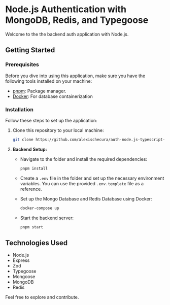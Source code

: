 # Node.js Authentication with MongoDB, Redis, and Typegoose

Welcome to the the backend auth application with Node.js.

## Getting Started

### Prerequisites

Before you dive into using this application, make sure you have the following tools installed on your machine:

- [pnpm](https://pnpm.io/): Package manager.
- [Docker](https://www.docker.com/): For database containerization

### Installation

Follow these steps to set up the application:

1. Clone this repository to your local machine:

   ```bash
   git clone https://github.com/alexischecura/auth-node.js-typescript-mongodb.git
   ```

2. **Backend Setup:**

   - Navigate to the folder and install the required dependencies:

     ```bash
     pnpm install
     ```

   - Create a `.env` file in the folder and set up the necessary environment variables. You can use the provided `.env.template` file as a reference.

   - Set up the Mongo Database and Redis Database using Docker:

     ```bash
     docker-compose up
     ```

   - Start the backend server:

     ```bash
     pnpm start
     ```

## Technologies Used

- Node.js
- Express
- Zod
- Typegoose
- Mongoose
- MongoDB
- Redis

Feel free to explore and contribute.

